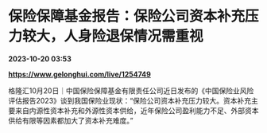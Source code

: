 # 保险保障基金报告：保险公司资本补充压力较大，人身险退保情况需重视

**2023-10-20 03:53**

**https://www.gelonghui.com/live/1254749**

格隆汇10月20日｜中国保险保障基金有限责任公司近日发布的《中国保险业风险评估报告2023》谈到我国保险业现状：“保险公司资本补充压力较大。资本补充主要来自内源性资本补充和外源性资本供给，近年保险公司盈利能力不足、外部资本供给有限等因素都加大了资本补充难度。”
